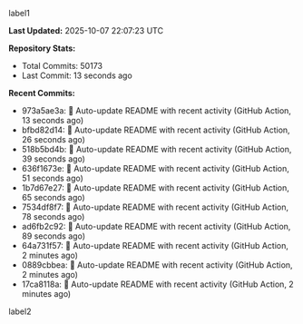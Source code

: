 
label1 
<!-- ACTIVITY_START -->
**Last Updated:** 2025-10-07 22:07:23 UTC

**Repository Stats:**
- Total Commits: 50173
- Last Commit: 13 seconds ago

**Recent Commits:**
- 973a5ae3a: 🤖 Auto-update README with recent activity (GitHub Action, 13 seconds ago)
- bfbd82d14: 🤖 Auto-update README with recent activity (GitHub Action, 26 seconds ago)
- 518b5bd4b: 🤖 Auto-update README with recent activity (GitHub Action, 39 seconds ago)
- 636f1673e: 🤖 Auto-update README with recent activity (GitHub Action, 51 seconds ago)
- 1b7d67e27: 🤖 Auto-update README with recent activity (GitHub Action, 65 seconds ago)
- 7534df8f7: 🤖 Auto-update README with recent activity (GitHub Action, 78 seconds ago)
- ad6fb2c92: 🤖 Auto-update README with recent activity (GitHub Action, 89 seconds ago)
- 64a731f57: 🤖 Auto-update README with recent activity (GitHub Action, 2 minutes ago)
- 0889cbbea: 🤖 Auto-update README with recent activity (GitHub Action, 2 minutes ago)
- 17ca8118a: 🤖 Auto-update README with recent activity (GitHub Action, 2 minutes ago)
<!-- ACTIVITY_END -->

label2
